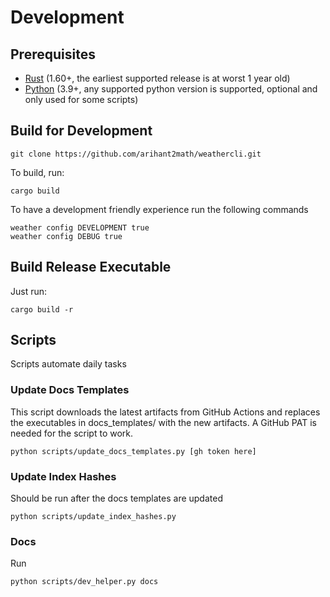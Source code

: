 # Development

## Prerequisites

* [Rust](https://www.rust-lang.org/) (1.60+, the earliest supported release is at worst 1 year old)
* [Python](https://python.org) (3.9+, any supported python version is supported, optional and only used for some
  scripts)

## Build for Development

```shell
git clone https://github.com/arihant2math/weathercli.git
```

To build, run:

```shell
cargo build
```

To have a development friendly experience run the following commands

```shell
weather config DEVELOPMENT true
weather config DEBUG true
```

## Build Release Executable

Just run:

```shell
cargo build -r
```

## Scripts

Scripts automate daily tasks

### Update Docs Templates

This script downloads the latest artifacts from GitHub Actions and replaces the executables in docs_templates/ with the
new artifacts.
A GitHub PAT is needed for the script to work.

```shell
python scripts/update_docs_templates.py [gh token here]
```

### Update Index Hashes

Should be run after the docs templates are updated

```shell
python scripts/update_index_hashes.py
```

### Docs

Run

```shell
python scripts/dev_helper.py docs
```
